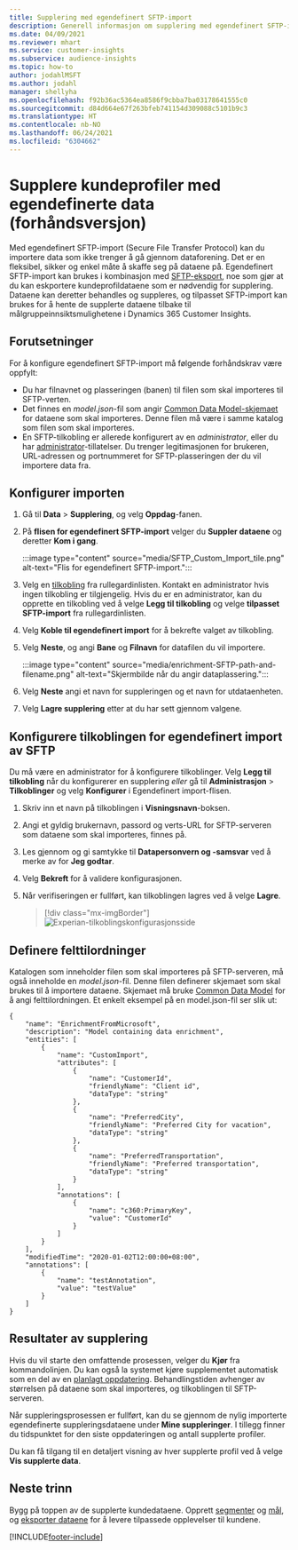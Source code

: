 ```yaml
---
title: Supplering med egendefinert SFTP-import
description: Generell informasjon om supplering med egendefinert SFTP-import.
ms.date: 04/09/2021
ms.reviewer: mhart
ms.service: customer-insights
ms.subservice: audience-insights
ms.topic: how-to
author: jodahlMSFT
ms.author: jodahl
manager: shellyha
ms.openlocfilehash: f92b36ac5364ea8586f9cbba7ba03178641555c0
ms.sourcegitcommit: d84d664e67f263bfeb741154d309088c5101b9c3
ms.translationtype: HT
ms.contentlocale: nb-NO
ms.lasthandoff: 06/24/2021
ms.locfileid: "6304662"
---
```

# <a name="enrich-customer-profiles-with-custom-data-preview"></a>Supplere kundeprofiler med egendefinerte data (forhåndsversjon)

Med egendefinert SFTP-import (Secure File Transfer Protocol) kan du importere data som ikke trenger å gå gjennom dataforening. Det er en fleksibel, sikker og enkel måte å skaffe seg på dataene på. Egendefinert SFTP-import kan brukes i kombinasjon med [SFTP-eksport](export-sftp.md), noe som gjør at du kan eskportere kundeprofildataene som er nødvendig for supplering. Dataene kan deretter behandles og suppleres, og tilpasset SFTP-import kan brukes for å hente de supplerte dataene tilbake til målgruppeinnsiktsmulighetene i Dynamics 365 Customer Insights.

## <a name="prerequisites"></a>Forutsetninger

For å konfigure egendefinert SFTP-import må følgende forhåndskrav være oppfylt:

- Du har filnavnet og plasseringen (banen) til filen som skal importeres til SFTP-verten.
- Det finnes en *model.json*-fil som angir [Common Data Model-skjemaet](/common-data-model/) for dataene som skal importeres. Denne filen må være i samme katalog som filen som skal importeres.
- En SFTP-tilkobling er allerede konfigurert av en *administrator*, eller du har [administrator](permissions.md#administrator)-tillatelser. Du trenger legitimasjonen for brukeren, URL-adressen og portnummeret for SFTP-plasseringen der du vil importere data fra.


## <a name="configure-the-import"></a>Konfigurer importen

1. Gå til **Data** > **Supplering**, og velg **Oppdag**-fanen.

1. På **flisen for egendefinert SFTP-import** velger du **Suppler dataene** og deretter **Kom i gang**.

   :::image type="content" source="media/SFTP_Custom_Import_tile.png" alt-text="Flis for egendefinert SFTP-import.":::

1. Velg en [tilkobling](connections.md) fra rullegardinlisten. Kontakt en administrator hvis ingen tilkobling er tilgjengelig. Hvis du er en administrator, kan du opprette en tilkobling ved å velge **Legg til tilkobling** og velge **tilpasset SFTP-import** fra rullegardinlisten.

1. Velg **Koble til egendefinert import** for å bekrefte valget av tilkobling.

1.  Velg **Neste**, og angi **Bane** og **Filnavn** for datafilen du vil importere.

    :::image type="content" source="media/enrichment-SFTP-path-and-filename.png" alt-text="Skjermbilde når du angir dataplassering.":::

1. Velg **Neste** angi et navn for suppleringen og et navn for utdataenheten. 

1. Velg **Lagre supplering** etter at du har sett gjennom valgene.

## <a name="configure-the-connection-for-sftp-custom-import"></a>Konfigurere tilkoblingen for egendefinert import av SFTP 

Du må være en administrator for å konfigurere tilkoblinger. Velg **Legg til tilkobling** når du konfigurerer en supplering *eller* gå til **Administrasjon** > **Tilkoblinger** og velg **Konfigurer** i Egendefinert import-flisen.

1. Skriv inn et navn på tilkoblingen i **Visningsnavn**-boksen.

1. Angi et gyldig brukernavn, passord og verts-URL for SFTP-serveren som dataene som skal importeres, finnes på.

1. Les gjennom og gi samtykke til **Datapersonvern og -samsvar** ved å merke av for **Jeg godtar**.

1. Velg **Bekreft** for å validere konfigurasjonen.

1. Når verifiseringen er fullført, kan tilkoblingen lagres ved å velge **Lagre**.

   > [!div class="mx-imgBorder"]
   > ![Experian-tilkoblingskonfigurasjonsside](media/enrichment-SFTP-connection.png "Experian-tilkoblingskonfigurasjonsside")


## <a name="defining-field-mappings"></a>Definere felttilordninger 

Katalogen som inneholder filen som skal importeres på SFTP-serveren, må også inneholde en *model.json*-fil. Denne filen definerer skjemaet som skal brukes til å importere dataene. Skjemaet må bruke [Common Data Model](/common-data-model/) for å angi felttilordningen. Et enkelt eksempel på en model.json-fil ser slik ut:

```
{
    "name": "EnrichmentFromMicrosoft",
    "description": "Model containing data enrichment",
    "entities": [
        {
            "name": "CustomImport",
            "attributes": [
                {
                    "name": "CustomerId",
                    "friendlyName": "Client id",
                    "dataType": "string"
                },
                {
                    "name": "PreferredCity",
                    "friendlyName": "Preferred City for vacation",
                    "dataType": "string"
                },
                {
                    "name": "PreferredTransportation",
                    "friendlyName": "Preferred transportation",
                    "dataType": "string"
                }
            ],
            "annotations": [
                {
                    "name": "c360:PrimaryKey",
                    "value": "CustomerId"
                }
            ]
        }
    ],
    "modifiedTime": "2020-01-02T12:00:00+08:00",
    "annotations": [
        {
            "name": "testAnnotation",
            "value": "testValue"
        }
    ]
}
```

## <a name="enrichment-results"></a>Resultater av supplering

Hvis du vil starte den omfattende prosessen, velger du **Kjør** fra kommandolinjen. Du kan også la systemet kjøre supplementet automatisk som en del av en [planlagt oppdatering](system.md#schedule-tab). Behandlingstiden avhenger av størrelsen på dataene som skal importeres, og tilkoblingen til SFTP-serveren.

Når suppleringsprosessen er fullført, kan du se gjennom de nylig importerte egendefinerte suppleringsdataene under **Mine suppleringer**. I tillegg finner du tidspunktet for den siste oppdateringen og antall supplerte profiler.

Du kan få tilgang til en detaljert visning av hver supplerte profil ved å velge **Vis supplerte data**.

## <a name="next-steps"></a>Neste trinn

Bygg på toppen av de supplerte kundedataene. Opprett [segmenter](segments.md) og [mål](measures.md), og [eksporter dataene](export-destinations.md) for å levere tilpassede opplevelser til kundene.

[!INCLUDE[footer-include](../includes/footer-banner.md)]
